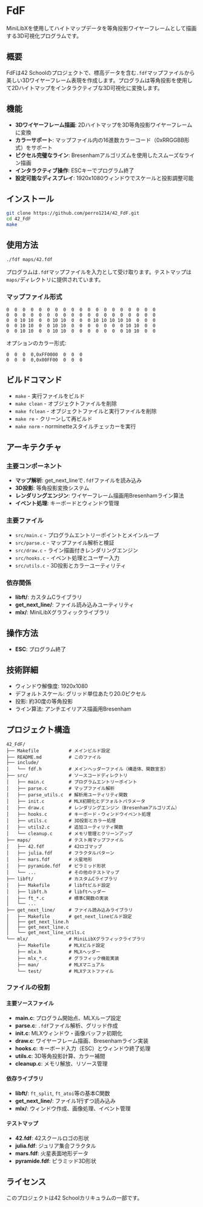 # FdF

MiniLibXを使用してハイトマップデータを等角投影ワイヤーフレームとして描画する3D可視化プログラムです。

## 概要

FdFは42 Schoolのプロジェクトで、標高データを含む`.fdf`マップファイルから美しい3Dワイヤーフレーム表現を作成します。プログラムは等角投影を使用して2Dハイトマップをインタラクティブな3D可視化に変換します。

## 機能

- **3Dワイヤーフレーム描画**: 2Dハイトマップを3D等角投影ワイヤーフレームに変換
- **カラーサポート**: マップファイル内の16進数カラーコード（0xRRGGBB形式）をサポート
- **ピクセル完璧なライン**: Bresenhamアルゴリズムを使用したスムーズなライン描画
- **インタラクティブ操作**: ESCキーでプログラム終了
- **設定可能なディスプレイ**: 1920x1080ウィンドウでスケールと投影調整可能

## インストール

```bash
git clone https://github.com/perro1214/42_FdF.git
cd 42_FdF
make
```

## 使用方法

```bash
./fdf maps/42.fdf
```

プログラムは`.fdf`マップファイルを入力として受け取ります。テストマップは`maps/`ディレクトリに提供されています。

### マップファイル形式

```
0  0  0  0  0  0  0  0  0  0  0  0  0  0  0  0  0  0  0
0  0  0  0  0  0  0  0  0  0  0  0  0  0  0  0  0  0  0
0  0 10 10  0  0 10 10  0  0  0 10 10 10 10 10  0  0  0
0  0 10 10  0  0 10 10  0  0  0  0  0  0  0 10 10  0  0
0  0 10 10  0  0 10 10  0  0  0  0  0  0  0 10 10  0  0
```

オプションのカラー形式:
```
0  0  0  0,0xFF0000  0  0  0
0  0  0  0,0x00FF00  0  0  0
```

## ビルドコマンド

- `make` - 実行ファイルをビルド
- `make clean` - オブジェクトファイルを削除
- `make fclean` - オブジェクトファイルと実行ファイルを削除
- `make re` - クリーンして再ビルド
- `make norm` - norminetteスタイルチェッカーを実行

## アーキテクチャ

### 主要コンポーネント

- **マップ解析**: get_next_lineで`.fdf`ファイルを読み込み
- **3D投影**: 等角投影変換システム
- **レンダリングエンジン**: ワイヤーフレーム描画用Bresenhamライン算法
- **イベント処理**: キーボードとウィンドウ管理

### 主要ファイル

- `src/main.c` - プログラムエントリーポイントとメインループ
- `src/parse.c` - マップファイル解析と検証
- `src/draw.c` - ライン描画付きレンダリングエンジン
- `src/hooks.c` - イベント処理とユーザー入力
- `src/utils.c` - 3D投影とカラーユーティリティ

### 依存関係

- **libft/**: カスタムCライブラリ
- **get_next_line/**: ファイル読み込みユーティリティ
- **mlx/**: MiniLibXグラフィックライブラリ

## 操作方法

- **ESC**: プログラム終了

## 技術詳細

- ウィンドウ解像度: 1920x1080
- デフォルトスケール: グリッド単位あたり20.0ピクセル
- 投影: 約30度の等角投影
- ライン算法: アンチエイリアス描画用Bresenham

## プロジェクト構造

```
42_FdF/
├── Makefile           # メインビルド設定
├── README.md          # このファイル
├── include/
│   └── fdf.h          # メインヘッダーファイル（構造体、関数宣言）
├── src/               # ソースコードディレクトリ
│   ├── main.c         # プログラムエントリーポイント
│   ├── parse.c        # マップファイル解析
│   ├── parse_utils.c  # 解析用ユーティリティ関数
│   ├── init.c         # MLX初期化とデフォルトパラメータ
│   ├── draw.c         # レンダリングエンジン（Bresenhamアルゴリズム）
│   ├── hooks.c        # キーボード・ウィンドウイベント処理
│   ├── utils.c        # 3D投影とカラー処理
│   ├── utils2.c       # 追加ユーティリティ関数
│   └── cleanup.c      # メモリ管理とクリーンアップ
├── maps/              # テスト用マップファイル
│   ├── 42.fdf         # 42ロゴマップ
│   ├── julia.fdf      # フラクタルパターン
│   ├── mars.fdf       # 火星地形
│   ├── pyramide.fdf   # ピラミッド形状
│   └── ...            # その他のテストマップ
├── libft/             # カスタムCライブラリ
│   ├── Makefile       # libftビルド設定
│   ├── libft.h        # libftヘッダー
│   ├── ft_*.c         # 標準C関数の実装
│   └── ...
├── get_next_line/     # ファイル読み込みライブラリ
│   ├── Makefile       # get_next_lineビルド設定
│   ├── get_next_line.h
│   ├── get_next_line.c
│   └── get_next_line_utils.c
└── mlx/               # MiniLibXグラフィックライブラリ
    ├── Makefile       # MLXビルド設定
    ├── mlx.h          # MLXヘッダー
    ├── mlx_*.c        # グラフィック機能実装
    ├── man/           # MLXマニュアル
    └── test/          # MLXテストファイル
```

### ファイルの役割

#### 主要ソースファイル
- **main.c**: プログラム開始点、MLXループ設定
- **parse.c**: `.fdf`ファイル解析、グリッド作成
- **init.c**: MLXウィンドウ・画像バッファ初期化
- **draw.c**: ワイヤーフレーム描画、Bresenhamライン実装
- **hooks.c**: キーボード入力（ESC）とウィンドウ終了処理
- **utils.c**: 3D等角投影計算、カラー補間
- **cleanup.c**: メモリ解放、リソース管理

#### 依存ライブラリ
- **libft/**: `ft_split`, `ft_atoi`等の基本C関数
- **get_next_line/**: ファイル1行ずつ読み込み
- **mlx/**: ウィンドウ作成、画像処理、イベント管理

#### テストマップ
- **42.fdf**: 42スクールロゴの形状
- **julia.fdf**: ジュリア集合フラクタル
- **mars.fdf**: 火星表面地形データ
- **pyramide.fdf**: ピラミッド3D形状

## ライセンス

このプロジェクトは42 Schoolカリキュラムの一部です。
